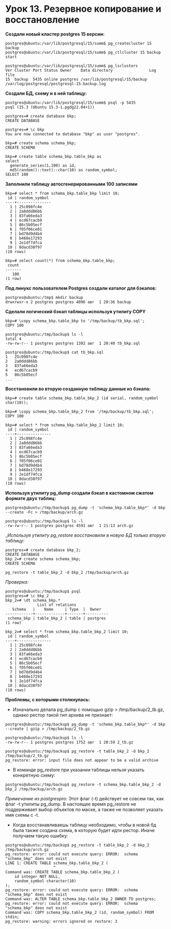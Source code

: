 # Урок 13. Резервное копирование и восстановление 

__Создали новый кластер postgres 15 версии:__
```
postgres@ubuntu:/var/lib/postgresql/15/summ$ pg_createcluster 15 backup
postgres@ubuntu:/var/lib/postgresql/15/summ$ pg_ctlcluster 15 backup start

postgres@ubuntu:/var/lib/postgresql/15/summ$ pg_lsclusters
Ver Cluster Port Status Owner    Data directory                Log file
15  backup  5435 online postgres /var/lib/postgresql/15/backup /var/log/postgresql/postgresql-15-backup.log
```
__Создали БД, схему и в ней таблицу:__
```
postgres@ubuntu:/var/lib/postgresql/15/summ$ psql -p 5435
psql (15.3 (Ubuntu 15.3-1.pgdg22.04+1))

postgres=# create database bkp;
CREATE DATABASE

postgres=# \c bkp 
You are now connected to database "bkp" as user "postgres".

bkp=# create schema schema_bkp;
CREATE SCHEMA

bkp=# create table schema_bkp.table_bkp as 
select 
  generate_series(1,100) as id,
  md5(random()::text)::char(10) as random_symbol;
SELECT 100
```
__Заполнили таблицу автосгенерированными 100 записями__
```
bkp=# select * from schema_bkp.table_bkp limit 10;
 id | random_symbol 
----+---------------
  1 | 25c098fc4e
  2 | 2a0ddd86bb
  3 | 83fa66eda3
  4 | ecd67cacb9
  5 | 86c5b05ecf
  6 | f05f06ce01
  7 | bd78d9d4b4
  8 | b468e17293
  9 | 2e1df74fca
 10 | 8dacd38f97
(10 rows)

bkp=# select count(*) from schema_bkp.table_bkp;
 count 
-------
   100
(1 row)
```
__Под линукс пользователем Postgres создали каталог для бэкапов:__
```
postgres@ubuntu:/tmp$ mkdir backup
drwxrwxr-x 2 postgres postgres 4096 авг  1 20:36 backup
```
__Сделали логический бэкап таблицы используя утилиту COPY__
```
bkp=# \copy schema_bkp.table_bkp to '/tmp/backup/tb_bkp.sql';
COPY 100

postgres@ubuntu:/tmp/backup$ ls -l
total 4
-rw-rw-r-- 1 postgres postgres 1392 авг  1 20:40 tb_bkp.sql

postgres@ubuntu:/tmp/backup$ cat tb_bkp.sql 
1	25c098fc4e
2	2a0ddd86bb
3	83fa66eda3
4	ecd67cacb9
5	86c5b05ecf
...
```
__Восстановили во вторую созданную таблицу данные из бэкапа:__
```
bkp=# create table schema_bkp.table_bkp_2 (id serial, random_symbol char(10)); 

bkp=# \copy schema_bkp.table_bkp_2 from '/tmp/backup/tb_bkp.sql';
COPY 100

bkp=# select * from schema_bkp.table_bkp_2 limit 10;
 id | random_symbol 
----+---------------
  1 | 25c098fc4e
  2 | 2a0ddd86bb
  3 | 83fa66eda3
  4 | ecd67cacb9
  5 | 86c5b05ecf
  6 | f05f06ce01
  7 | bd78d9d4b4
  8 | b468e17293
  9 | 2e1df74fca
 10 | 8dacd38f97
(10 rows)
```
__Используя утилиту pg_dump создали бэкап в кастомном сжатом формате двух таблиц:__
```
postgres@ubuntu:/tmp/backup$ pg_dump -t 'schema_bkp.table_bkp*' -d bkp --create -Fc > /tmp/backup/arch.gz

postgres@ubuntu:/tmp/backup$ ls -l
-rw-rw-r-- 1 postgres postgres 4591 авг  1 21:13 arch.gz
```
__Используя утилиту pg_restore восстановили в новую БД только вторую таблицу:_
```
postgres=# create database bkp_2;
CREATE DATABASE
bkp_2=# create schema schema_bkp;
CREATE SCHEMA

pg_restore -t table_bkp_2 -d bkp_2 /tmp/backup/arch.gz
```
_Проверка:_
```
postgres@ubuntu:/tmp/backup$ psql
postgres=# \c bkp_2 
bkp_2=# \dt schema_bkp.*
              List of relations
   Schema   |    Name     | Type  |  Owner   
------------+-------------+-------+----------
 schema_bkp | table_bkp_2 | table | postgres
(1 row)

bkp_2=# select * from schema_bkp.table_bkp_2 limit 10;
 id | random_symbol 
----+---------------
  1 | 25c098fc4e
  2 | 2a0ddd86bb
  3 | 83fa66eda3
  4 | ecd67cacb9
  5 | 86c5b05ecf
  6 | f05f06ce01
  7 | bd78d9d4b4
  8 | b468e17293
  9 | 2e1df74fca
 10 | 8dacd38f97
(10 rows)
```
__Проблемы, с которыми столкнулась:__

* Изначально делала pg_dump с помощью gzip > /tmp/backup/2_tb.gz, однако рестор такой тип архива не признает: 
```
postgres@ubuntu:/tmp/backup$ pg_dump -t 'schema_bkp.table_bkp*' -d bkp --create | gzip > /tmp/backup/2_tb.gz

postgres@ubuntu:/tmp/backup$ ls -l
-rw-rw-r-- 1 postgres postgres 1752 авг  1 20:59 2_tb.gz

postgres@ubuntu:/tmp/backup$ pg_restore -t table_bkp_2 -d bkp_2 /tmp/backup/2_tb.gz
pg_restore: error: input file does not appear to be a valid archive
```
* В команде pg_restore при указании таблицы нельзя указать конкретную схему: 
```
postgres@ubuntu:/tmp/backup$ pg_restore -t schema_bkp.table_bkp_2 -d bkp_2 /tmp/backup/arch.gz
```
_Примечание из postgrespro:_
Этот флаг (-t) действует не совсем так, как флаг -t утилиты pg_dump. В настоящее время pg_restore не поддерживает выбор объектов по маске, а также не позволяет указать имя схемы с -t. 

* Когда восстанавливаешь таблицу необходимо, чтобы в новой бд была также создана схема, в которую будет идти рестор. Иначе получаем такую ошибку: 
```
postgres@ubuntu:/tmp/backup$ pg_restore -t table_bkp_2 -d bkp_2 /tmp/backup/arch.gz
pg_restore: error: could not execute query: ERROR:  schema "schema_bkp" does not exist
LINE 1: CREATE TABLE schema_bkp.table_bkp_2 (
                     ^
Command was: CREATE TABLE schema_bkp.table_bkp_2 (
    id integer NOT NULL,
    random_symbol character(10)
);
pg_restore: error: could not execute query: ERROR:  schema "schema_bkp" does not exist
Command was: ALTER TABLE schema_bkp.table_bkp_2 OWNER TO postgres;
pg_restore: error: could not execute query: ERROR:  schema "schema_bkp" does not exist
Command was: COPY schema_bkp.table_bkp_2 (id, random_symbol) FROM stdin;
pg_restore: warning: errors ignored on restore: 3
```

